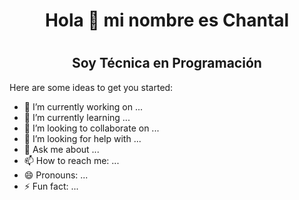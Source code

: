 <h1 align="center"> Hola 👋 mi nombre es Chantal
<h1/>
<h2 align="center"> Soy Técnica en Programación
</h2>
  
Here are some ideas to get you started:

- 🔭 I’m currently working on ...
- 🌱 I’m currently learning ...
- 👯 I’m looking to collaborate on ...
- 🤔 I’m looking for help with ...
- 💬 Ask me about ...
- 📫 How to reach me: ...
- 😄 Pronouns: ...
- ⚡ Fun fact: ...

